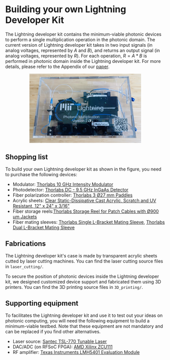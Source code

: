 # Building your own Lightning Developer Kit



The Lightning developer kit contains the minimum-viable photonic devices to perform a single multiplication operation in the photonic domain. The current version of Lightning developer kit takes in two input signals (in analog voltages, represented by $A$ and $B$), and returns an output signal  (in analog voltages, represented by $R$). For each operation, $R=A*B$ is performed in photonic domain inside the Lightning developer kit. For more details, please refer to the Appendix of our [paper](https://doi.org/10.1145/3603269.3604821).

<p align="center">
 <img src="graphics/devkitV2.png" alt="kit" width=70% height=auto>
</p>

## Shopping list

To build your own Lightning developer kit as shown in the figure, you need to purchase the following devices:
- Modulator: [Thorlabs 10 GHz Intensity Modulator](https://www.thorlabs.com/thorproduct.cfm?partnumber=LN81S-FC)
- Photodetector: [Thorlabs DC - 9.5 GHz InGaAs Detector](https://www.thorlabs.com/thorproduct.cfm?partnumber=PDA8GS)
- Fiber polarization controller: [Thorlabs 3 Ø27 mm Paddles](https://www.thorlabs.com/thorproduct.cfm?partnumber=FPC031)
- Acrylic sheets: [Clear Static-Dissipative Cast Acrylic, Scratch and UV Resistant, 12" x 24" x 3/16"](https://www.mcmaster.com/sheets/clear-static-dissipative-scratch-and-uv-resistant-cast-acrylic/)
- Fiber storage reels:[Thorlabs Storage Reel for Patch Cables with Ø900 µm Jackets](https://www.thorlabs.com/thorproduct.cfm?partnumber=FSR1)
- Fiber mating sleeves: [Thorlabs Single L-Bracket Mating Sleeve](https://www.thorlabs.com/thorproduct.cfm?partnumber=ADAFCPMB1), [Thorlabs Dual L-Bracket Mating Sleeve](https://www.thorlabs.com/thorproduct.cfm?partnumber=ADAFCPMB3)

## Fabrications
The Lightning developer kit's case is made by transparent acrylic sheets cutted by laser cutting machines. You can find the laser cutting source files in ```laser_cutting/```.

To secure the position of photonic devices inside the Lightning developer kit, we designed customized device support and fabricated them using 3D printers. You can find the 3D printing source files in ```3D_printing/```.


## Supporting equipment
To facilitates the Lightning developer kit and use it to test out your ideas on photonic computing, you will need the following equipment to build a minimum-viable testbed. Note that these equipment are not mandatory and can be replaced if you find other alternatives. 

- Laser source: [Santec TSL-770 Tunable Laser](https://inst.santec.com/products/tunablelaser/tsl-770)
- DAC/ADC (on RFSoC FPGA): [AMD Xilinx ZCU111](https://www.xilinx.com/products/boards-and-kits/zcu111.html)
- RF amplifier: [Texas Instruments LMH5401 Evaluation Module
](https://www.ti.com/tool/LMH5401EVM)

